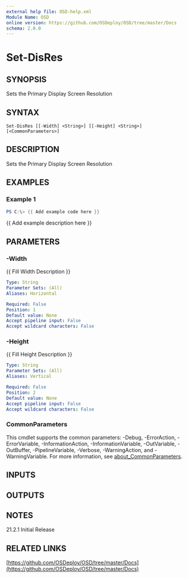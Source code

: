 ```yaml
---
external help file: OSD-help.xml
Module Name: OSD
online version: https://github.com/OSDeploy/OSD/tree/master/Docs
schema: 2.0.0
---
```


# Set-DisRes

## SYNOPSIS
Sets the Primary Display Screen Resolution

## SYNTAX

```
Set-DisRes [[-Width] <String>] [[-Height] <String>] [<CommonParameters>]
```

## DESCRIPTION
Sets the Primary Display Screen Resolution

## EXAMPLES

### Example 1
```powershell
PS C:\> {{ Add example code here }}
```

{{ Add example description here }}

## PARAMETERS

### -Width
{{ Fill Width Description }}

```yaml
Type: String
Parameter Sets: (All)
Aliases: Horizontal

Required: False
Position: 1
Default value: None
Accept pipeline input: False
Accept wildcard characters: False
```

### -Height
{{ Fill Height Description }}

```yaml
Type: String
Parameter Sets: (All)
Aliases: Vertical

Required: False
Position: 2
Default value: None
Accept pipeline input: False
Accept wildcard characters: False
```

### CommonParameters
This cmdlet supports the common parameters: -Debug, -ErrorAction, -ErrorVariable, -InformationAction, -InformationVariable, -OutVariable, -OutBuffer, -PipelineVariable, -Verbose, -WarningAction, and -WarningVariable. For more information, see [about_CommonParameters](http://go.microsoft.com/fwlink/?LinkID=113216).

## INPUTS

## OUTPUTS

## NOTES
21.2.1 Initial Release

## RELATED LINKS

[https://github.com/OSDeploy/OSD/tree/master/Docs](https://github.com/OSDeploy/OSD/tree/master/Docs)

